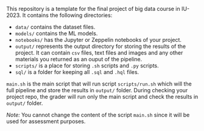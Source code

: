 This repository is a template for the final project of big data course in IU-2023. It contains the following directories:

- `data/` contains the dataset files.
- `models/` contains the ML models.
- `notebooks/` has the Jupyter or Zeppelin notebooks of your project.
- `output/` represents the output directory for storing the results of the project. It can contain `csv` files, text files and images and any other materials you returned as an ouput of the pipeline.
- `scripts/` is a place for storing `.sh` scripts and `.py` scripts.
- `sql/` is a folder for keeping all `.sql` and `.hql` files.

`main.sh` is the main script that will run script `scripts/run.sh` which will the full pipeline and store the results in `output/` folder. During checking your project repo, the grader will run only the main script and check the results in `output/` folder.

*Note:* You cannot change the content of the script `main.sh` since it will be used for assessment purposes.